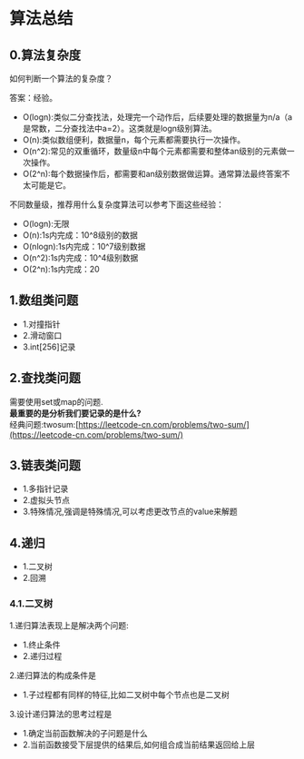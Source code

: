 # 算法总结

## 0.算法复杂度

如何判断一个算法的复杂度？

答案：经验。

- O(logn):类似二分查找法，处理完一个动作后，后续要处理的数据量为n/a（a是常数，二分查找法中a=2）。这类就是logn级别算法。
- O(n):类似数组便利，数据量n，每个元素都需要执行一次操作。
- O(n^2):常见的双重循环，数量级n中每个元素都需要和整体an级别的元素做一次操作。
- O(2^n):每个数据操作后，都需要和an级别数据做运算。通常算法最终答案不太可能是它。



不同数量级，推荐用什么复杂度算法可以参考下面这些经验：

- O(logn):无限
- O(n):1s内完成：10^8级别的数据
- O(nlogn):1s内完成：10^7级别数据
- O(n^2):1s内完成：10^4级别数据
- O(2^n):1s内完成：20



## 1.数组类问题
- 1.对撞指针
- 2.滑动窗口
- 3.int[256]记录

## 2.查找类问题
需要使用set或map的问题.<br>
**最重要的是分析我们要记录的是什么?**<br>
经典问题:twosum:[https://leetcode-cn.com/problems/two-sum/](https://leetcode-cn.com/problems/two-sum/)<br>

## 3.链表类问题
- 1.多指针记录
- 2.虚拟头节点
- 3.特殊情况,强调是特殊情况,可以考虑更改节点的value来解题

## 4.递归
- 1.二叉树
- 2.回溯

### 4.1.二叉树
1.递归算法表现上是解决两个问题:<br>
- 1.终止条件
- 2.递归过程

2.递归算法的构成条件是
- 1.子过程都有同样的特征,比如二叉树中每个节点也是二叉树

3.设计递归算法的思考过程是
- 1.确定当前函数解决的子问题是什么
- 2.当前函数接受下层提供的结果后,如何组合成当前结果返回给上层
